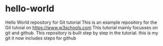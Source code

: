 # hello-world
Hello World repository for Git tutorial
This is an example repository for the Git tutoial on https://www.w3schools.com
This tutorial mainly focusses on git and github.
This repository is built step by step in the tutorial.
this is my git
it now includes steps for github
